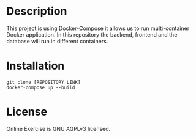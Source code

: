 # Description

This project is using [Docker-Compose](https://docs.docker.com/compose/) it allows us to run multi-container Docker application. In this repository the backend, frontend and the database will run in different containers.

# Installation

```
git clone [REPOSITORY LINK]
docker-compose up --build
```

# License

Online Exercise is GNU AGPLv3 licensed.
